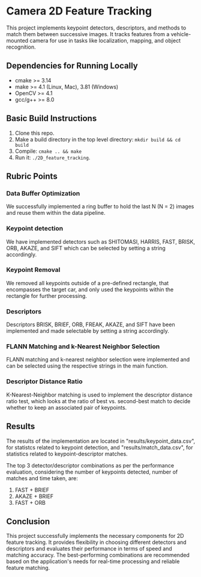 # Camera 2D Feature Tracking

This project implements keypoint detectors, descriptors, and methods to match them between successive images. It tracks features from a vehicle-mounted camera for use in tasks like localization, mapping, and object recognition.

## Dependencies for Running Locally
* cmake >= 3.14
* make >= 4.1 (Linux, Mac), 3.81 (Windows)
* OpenCV >= 4.1
* gcc/g++ >= 8.0

## Basic Build Instructions
1. Clone this repo.
2. Make a build directory in the top level directory: `mkdir build && cd build`
3. Compile: `cmake .. && make`
4. Run it: `./2D_feature_tracking`.

## Rubric Points
### Data Buffer Optimization
We successfully implemented a ring buffer to hold the last N (N = 2) images and reuse them within the data pipeline.

### Keypoint detection
We have implemented detectors such as SHITOMASI, HARRIS, FAST, BRISK, ORB, AKAZE, and SIFT which can be selected by setting a string accordingly.

### Keypoint Removal
We removed all keypoints outside of a pre-defined rectangle, that encompasses the target car, and only used the keypoints within the rectangle for further processing.

### Descriptors
Descriptors BRISK, BRIEF, ORB, FREAK, AKAZE, and SIFT have been implemented and made selectable by setting a string accordingly.

### FLANN Matching and k-Nearest Neighbor Selection
FLANN matching and k-nearest neighbor selection were implemented and can be selected using the respective strings in the main function.

### Descriptor Distance Ratio
K-Nearest-Neighbor matching is used to implement the descriptor distance ratio test, which looks at the ratio of best vs. second-best match to decide whether to keep an associated pair of keypoints.

## Results
The results of the implementation are located in "results/keypoint_data.csv", for statistcs related to keypoint detection, and "results/match_data.csv", for statistics related to keypoint-descriptor matches.

The top 3 detector/descriptor combinations as per the performance evaluation, considering the number of keypoints detected, number of matches and time taken, are:

1. FAST + BRIEF
2. AKAZE + BRIEF
3. FAST + ORB

## Conclusion
This project successfully implements the necessary components for 2D feature tracking. It provides flexibility in choosing different detectors and descriptors and evaluates their performance in terms of speed and matching accuracy. The best-performing combinations are recommended based on the application's needs for real-time processing and reliable feature matching.
